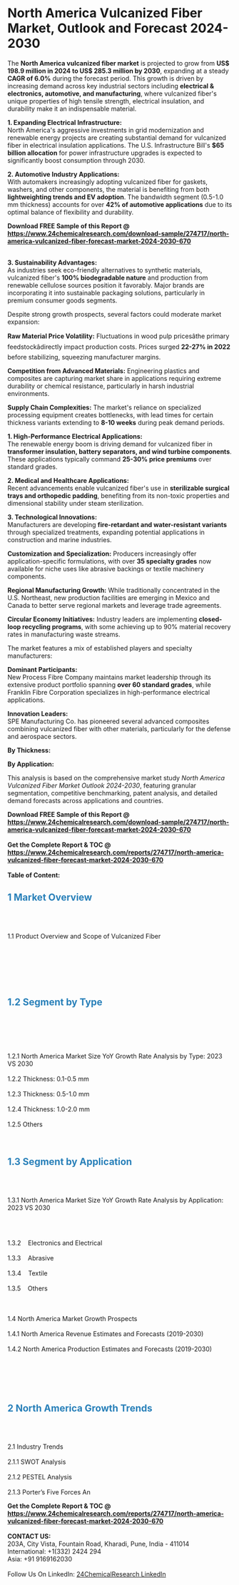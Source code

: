 <h1>North America Vulcanized Fiber Market, Outlook and Forecast 2024-2030</h1><p>The <strong>North America vulcanized fiber market</strong> is projected to grow from <strong>US$ 198.9 million in 2024 to US$ 285.3 million by 2030</strong>, expanding at a steady <strong>CAGR of 6.0%</strong> during the forecast period. This growth is driven by increasing demand across key industrial sectors including <strong>electrical &amp; electronics, automotive, and manufacturing</strong>, where vulcanized fiber's unique properties of high tensile strength, electrical insulation, and durability make it an indispensable material.</p><p><strong>1. Expanding Electrical Infrastructure:</strong><br>
North America's aggressive investments in grid modernization and renewable energy projects are creating substantial demand for vulcanized fiber in electrical insulation applications. The U.S. Infrastructure Bill's <strong>$65 billion allocation</strong> for power infrastructure upgrades is expected to significantly boost consumption through 2030.</p><p><strong>2. Automotive Industry Applications:</strong><br>
With automakers increasingly adopting vulcanized fiber for gaskets, washers, and other components, the material is benefiting from both <strong>lightweighting trends and EV adoption</strong>. The bandwidth segment (0.5-1.0 mm thickness) accounts for over <strong>42% of automotive applications</strong> due to its optimal balance of flexibility and durability.</p><div><b>Download FREE Sample of this Report @ 
            <a href="https://www.24chemicalresearch.com/download-sample/274717/north-america-vulcanized-fiber-forecast-market-2024-2030-670">
            https://www.24chemicalresearch.com/download-sample/274717/north-america-vulcanized-fiber-forecast-market-2024-2030-670</a></b></div><br><p><strong>3. Sustainability Advantages:</strong><br>
As industries seek eco-friendly alternatives to synthetic materials, vulcanized fiber's <strong>100% biodegradable nature</strong> and production from renewable cellulose sources position it favorably. Major brands are incorporating it into sustainable packaging solutions, particularly in premium consumer goods segments.</p><p>Despite strong growth prospects, several factors could moderate market expansion:</p><p><strong>Raw Material Price Volatility:</strong> Fluctuations in wood pulp pricesâthe primary feedstockâdirectly impact production costs. Prices surged <strong>22-27% in 2022</strong> before stabilizing, squeezing manufacturer margins.</p><p><strong>Competition from Advanced Materials:</strong> Engineering plastics and composites are capturing market share in applications requiring extreme durability or chemical resistance, particularly in harsh industrial environments.</p><p><strong>Supply Chain Complexities:</strong> The market's reliance on specialized processing equipment creates bottlenecks, with lead times for certain thickness variants extending to <strong>8-10 weeks</strong> during peak demand periods.</p><p><strong>1. High-Performance Electrical Applications:</strong><br>
The renewable energy boom is driving demand for vulcanized fiber in <strong>transformer insulation, battery separators, and wind turbine components</strong>. These applications typically command <strong>25-30% price premiums</strong> over standard grades.</p><p><strong>2. Medical and Healthcare Applications:</strong><br>
Recent advancements enable vulcanized fiber's use in <strong>sterilizable surgical trays and orthopedic padding</strong>, benefiting from its non-toxic properties and dimensional stability under steam sterilization.</p><p><strong>3. Technological Innovations:</strong><br>
Manufacturers are developing <strong>fire-retardant and water-resistant variants</strong> through specialized treatments, expanding potential applications in construction and marine industries.</p><p><strong>Customization and Specialization:</strong> Producers increasingly offer application-specific formulations, with over <strong>35 specialty grades</strong> now available for niche uses like abrasive backings or textile machinery components.</p><p><strong>Regional Manufacturing Growth:</strong> While traditionally concentrated in the U.S. Northeast, new production facilities are emerging in Mexico and Canada to better serve regional markets and leverage trade agreements.</p><p><strong>Circular Economy Initiatives:</strong> Industry leaders are implementing <strong>closed-loop recycling programs</strong>, with some achieving up to 90% material recovery rates in manufacturing waste streams.</p><p>The market features a mix of established players and specialty manufacturers:</p><p><strong>Dominant Participants:</strong><br>
New Process Fibre Company maintains market leadership through its extensive product portfolio spanning <strong>over 60 standard grades</strong>, while Franklin Fibre Corporation specializes in high-performance electrical applications.</p><p><strong>Innovation Leaders:</strong><br>
SPE Manufacturing Co. has pioneered several advanced composites combining vulcanized fiber with other materials, particularly for the defense and aerospace sectors.</p><p><strong>By Thickness:</strong></p><p><strong>By Application:</strong></p><p>This analysis is based on the comprehensive market study <em>North America Vulcanized Fiber Market Outlook 2024-2030</em>, featuring granular segmentation, competitive benchmarking, patent analysis, and detailed demand forecasts across applications and countries.</p><div><b>Download FREE Sample of this Report @ 
            <a href="https://www.24chemicalresearch.com/download-sample/274717/north-america-vulcanized-fiber-forecast-market-2024-2030-670">
            https://www.24chemicalresearch.com/download-sample/274717/north-america-vulcanized-fiber-forecast-market-2024-2030-670</a></b></div><br><div><b>Get the Complete Report & TOC @ 
            <a href="https://www.24chemicalresearch.com/reports/274717/north-america-vulcanized-fiber-forecast-market-2024-2030-670">
            https://www.24chemicalresearch.com/reports/274717/north-america-vulcanized-fiber-forecast-market-2024-2030-670</a></b></div><br>
            <b>Table of Content:</b><p><h2><strong><span style="color:#2980b9">1 Market Overview&nbsp;&nbsp;</span></strong> &nbsp;</h2><br />
<br />
<p>1.1 Product Overview and Scope of Vulcanized Fiber&nbsp;&nbsp;</p><br />
<br />
<h2>&nbsp;<br /><br />
<span style="color:#2980b9"><strong>1.2 Segment by Type&nbsp;&nbsp;</strong></span> &nbsp;</h2><br />
<br />
<p><br /><br />
1.2.1 North America Market Size YoY Growth Rate Analysis by Type: 2023 VS 2030&nbsp;&nbsp; &nbsp;<br /><br />
1.2.2 Thickness: 0.1-0.5 mm&nbsp;&nbsp; &nbsp;<br /><br />
1.2.3 Thickness: 0.5-1.0 mm<br /><br />
1.2.4 Thickness: 1.0-2.0 mm<br /><br />
1.2.5 Others<br /><br />
<br />
<h2><strong><span style="color:#2980b9">1.3 Segment by Application&nbsp;&nbsp; &nbsp;</span></strong></h2><br />
<br />
<p>1.3.1 North America Market Size YoY Growth Rate Analysis by Application: 2023 VS 2030&nbsp;&nbsp; &nbsp;</p><br />
<br />
<p>1.3.2&nbsp;&nbsp; &nbsp;Electronics and Electrical<br /><br />
1.3.3&nbsp;&nbsp; &nbsp;Abrasive<br /><br />
1.3.4&nbsp;&nbsp; &nbsp;Textile<br /><br />
1.3.5&nbsp;&nbsp; &nbsp;Others<br /><br />
&nbsp;&nbsp; &nbsp;<br /><br />
1.4 North America Market Growth Prospects&nbsp;&nbsp; &nbsp;<br /><br />
1.4.1 North America Revenue Estimates and Forecasts (2019-2030)&nbsp;&nbsp; &nbsp;<br /><br />
1.4.2 North America Production Estimates and Forecasts (2019-2030)<br /><br />
&nbsp;&nbsp; &nbsp;</p><br />
<br />
<h2><strong><span style="color:#2980b9">2 North America Growth Trends&nbsp;</span></strong>&nbsp; &nbsp;</h2><br />
<br />
<p>2.1 Industry Trends&nbsp;&nbsp; &nbsp;<br /><br />
2.1.1 SWOT Analysis&nbsp;&nbsp; &nbsp;<br /><br />
2.1.2 PESTEL Analysis&nbsp;&nbsp; &nbsp;<br /><br />
2.1.3 Porter&rsquo;s Five Forces An</p><div><b>Get the Complete Report & TOC @ 
            <a href="https://www.24chemicalresearch.com/reports/274717/north-america-vulcanized-fiber-forecast-market-2024-2030-670">
            https://www.24chemicalresearch.com/reports/274717/north-america-vulcanized-fiber-forecast-market-2024-2030-670</a></b></div><br><b>CONTACT US:</b><br>
            203A, City Vista, Fountain Road, Kharadi, Pune, India - 411014<br>
            International: +1(332) 2424 294<br>
            Asia: +91 9169162030 <br><br>
            Follow Us On LinkedIn: <a href="https://www.linkedin.com/company/24chemicalresearch/">24ChemicalResearch LinkedIn</a>